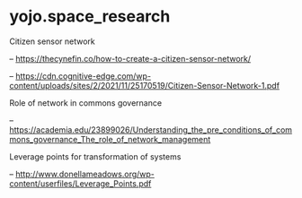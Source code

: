 # yojo.space_research

Citizen sensor network

– https://thecynefin.co/how-to-create-a-citizen-sensor-network/

– https://cdn.cognitive-edge.com/wp-content/uploads/sites/2/2021/11/25170519/Citizen-Sensor-Network-1.pdf

Role of network in commons governance

– https://academia.edu/23899026/Understanding_the_pre_conditions_of_commons_governance_The_role_of_network_management

Leverage points for transformation of systems

– http://www.donellameadows.org/wp-content/userfiles/Leverage_Points.pdf
